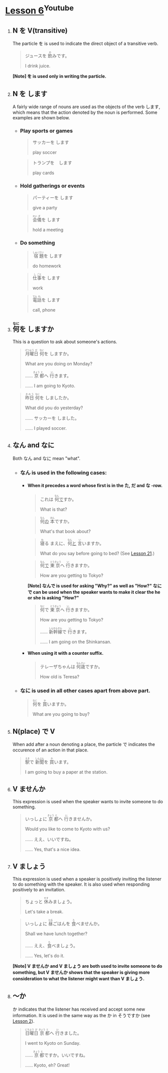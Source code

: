 # [Lesson 6](https://www.youtube.com/watch?v=Zocvund8ypA)<sup>Youtube</sup>

1. ## N を V(transitive)

	The particle を is used to indicate the direct object of a transitive verb.

	>ジュースを <ruby>飲<rp>（</rp><rt>の</rt><rp>）</rp></ruby>みです。
	>
	>I drink juice.

	**[Note] を is used only in writing the particle.**

2. ## N を します

	A fairly wide range of nouns are used as the objects of the verb します, which means that the action denoted by the noun is performed. Some examples are shown below.

	- ### Play sports or games

		>サッカーを します
		>
		>play soccer

		>トランプを　します
		>
		>play cards

	- ### Hold gatherings or events

		>パーティーを します
		>
		>give a party

		><ruby>会<rp>（</rp><rt>かい</rt><rp>）</rp>儀<rp>（</rp><rt>ぎ</rt><rp>）</rp></ruby>を します
		>
		>hold a meeting

	- ### Do something

		><ruby>宿<rp>（</rp><rt>しゅく</rt><rp>）</rp>題<rp>（</rp><rt>だい</rt><rp>）</rp></ruby>を します
		>
		>do homework

		><ruby>仕<rp>（</rp><rt>し</rt><rp>）</rp>事<rp>（</rp><rt>ごと</rt><rp>）</rp></ruby>を します
		>
		>work

		><ruby>電<rp>（</rp><rt>でん</rt><rp>）</rp>話<rp>（</rp><rt>わ</rt><rp>）</rp></ruby>を します
		>
		>call, phone

3. ## <ruby>何<rp>（</rp><rt>なに</rt><rp>）</rp></ruby>を しますか

	This is a question to ask about someone's actions.

	><ruby>月<rp>（</rp><rt>げつ</rt><rp>）</rp>曜<rp>（</rp><rt>よう</rt><rp>）</rp>日<rp>（</rp><rt>び</rt><rp>）</rp></ruby> <ruby>何<rp>（</rp><rt>なに</rt><rp>）</rp></ruby>を しますか。
	>
	>What are you doing on Monday?
	>
	>…… <ruby>京<rp>（</rp><rt>きょう</rt><rp>）</rp>都<rp>（</rp><rt>と</rt><rp>）</rp></ruby>へ <ruby>行<rp>（</rp><rt>い</rt><rp>）</rp></ruby>きます。
	>
	>…… I am going to Kyoto.

	><ruby>昨日<rp>（</rp><rt>きのう</rt><rp>）</rp></ruby> <ruby>何<rp>（</rp><rt>なに</rt><rp>）</rp></ruby>を しましたか。
	>
	>What did you do yesterday?
	>
	>…… サッカーを しました。
	>
	>…… I played soccer.

4. ## なん and なに

	Both なん and なに mean "what".

	- ### なん is used in the following cases:

		- #### When it precedes a word whose first is in the た, だ and な -row.

			>これは <ruby>何<rp>（</rp><rt>なん</rt><rp>）</rp></ruby><u>で</u>すか。
			>
			>What is that?

			><ruby>何<rp>（</rp><rt>なん</rt><rp>）</rp></ruby><u>の</u> <ruby>本<rp>（</rp><rt>ほん</rt><rp>）</rp></ruby>ですか。
			>
			>What's that book about?

			><ruby>寝<rp>（</rp><rt>ね</rt><rp>）</rp></ruby>る まえに、<ruby>何<rp>（</rp><rt>なん</rt><rp>）</rp></ruby><u>と</u> <ruby>言<rp>（</rp><rt>い</rt><rp>）</rp></ruby>いますか。
			>
			>What do you say before going to bed? (See [Lesson 21](https://github.com/flying-yogurt/JP-Memos/blob/master/grammar_notes/Lesson_21_Grammar.md).)

			><ruby>何<rp>（</rp><rt>なん</rt><rp>）</rp></ruby><u>で</u> <ruby>東<rp>（</rp><rt>とう</rt><rp>）</rp>京<rp>（</rp><rt>きょう</rt><rp>）</rp></ruby>へ <ruby>行<rp>（</rp><rt>い</rt><rp>）</rp></ruby>きますか。
			>
			>How are you getting to Tokyo?

			**[Note] なんで is used for asking "Why?" as well as "How?" なにで can be used when the speaker wants to make it clear the he or she is asking "How?"**

			><ruby>何<rp>（</rp><rt>なに</rt><rp>）</rp></ruby>で <ruby>東<rp>（</rp><rt>とう</rt><rp>）</rp>京<rp>（</rp><rt>きょう</rt><rp>）</rp></ruby>へ <ruby>行<rp>（</rp><rt>い</rt><rp>）</rp></ruby>きますか。
			>
			>How are you getting to Tokyo?
			>
			>…… <ruby>新<rp>（</rp><rt>しん</rt><rp>）</rp>幹<rp>（</rp><rt>かん</rt><rp>）</rp>線<rp>（</rp><rt>せん</rt><rp>）</rp></ruby>で <ruby>行<rp>（</rp><rt>い</rt><rp>）</rp></ruby>きます。
			>
			>…… I am going on the Shinkansan.

		- #### When using it with a counter suffix.

			>テレーザちゃんは <ruby>何<rp>（</rp><rt>なん</rt><rp>）</rp>歳<rp>（</rp><rt>さい</rt><rp>）</rp></ruby>ですか。
			>
			>How old is Teresa?

	- ### なに is used in all other cases apart from above part.

		><ruby>何<rp>（</rp><rt>なに</rt><rp>）</rp></ruby>を <ruby>買<rp>（</rp><rt>か</rt><rp>）</rp></ruby>いますか。
		>
		>What are you going to buy?

5. ## N(place) で V

	When add after a noun denoting a place, the particle で indicates the occurence of an action in that place.

	><ruby>駅<rp>（</rp><rt>えき</rt><rp>）</rp></ruby>で <ruby>新<rp>（</rp><rt>しん</rt><rp>）</rp>聞<rp>（</rp><rt>ぶん</rt><rp>）</rp></ruby>を <ruby>買<rp>（</rp><rt>か</rt><rp>）</rp></ruby>います。
	>
	>I am going to buy a paper at the station.

6. ## V ませんか

	This expression is used when the speaker wants to invite someone to do something.

	>いっしょに <ruby>京<rp>（</rp><rt>きょう</rt><rp>）</rp>都<rp>（</rp><rt>と</rt><rp>）</rp></ruby>へ <ruby>行<rp>（</rp><rt>い</rt><rp>）</rp></ruby>きませんか。
	>
	>Would you like to come to Kyoto with us?
	>
	>…… ええ、いいですね。
	>
	>…… Yes, that's a nice idea.

7. ## V ましょう

	This expression is used when a speaker is positively inviting the listener to do something with the speaker. It is also used when responding positively to an invitation.

	>ちょっと <ruby>休<rp>（</rp><rt>やす</rt><rp>）</rp></ruby>みましょう。
	>
	>Let's take a break.

	>いっしょに <ruby>昼<rp>（</rp><rt>ひる</rt><rp>）</rp></ruby>ごはんを <ruby>食<rp>（</rp><rt>た</rt><rp>）</rp></ruby>べませんか。
	>
	>Shall we have lunch together?
	>
	>…… ええ、<ruby>食<rp>（</rp><rt>た</rt><rp>）</rp></ruby>べましょう。
	>
	>…… Yes, let's do it.

	**[Note] V ませんか and V ましょう are both used to invite someone to do something, but V ませんか shows that the speaker is giving more consideration to what the listener might want than V ましょう.**

8. ## 〜か

	か indicates that the listener has received and accept some new information. It is used in the same way as the か in そうですか (see [Lesson 2](https://github.com/flying-yogurt/JP-Memos/blob/master/grammar_notes/Lesson_02_Grammar.md)).

	><ruby>日<rp>（</rp><rt>にち</rt><rp>）</rp>曜<rp>（</rp><rt>よう</rt><rp>）</rp>日<rp>（</rp><rt>び</rt><rp>）</rp></ruby> <ruby>京<rp>（</rp><rt>きょう</rt><rp>）</rp>都<rp>（</rp><rt>と</rt><rp>）</rp></ruby>へ <ruby>行<rp>（</rp><rt>い</rt><rp>）</rp></ruby>きました。
	>
	>I went to Kyoto on Sunday.
	>
	>…… <ruby>京<rp>（</rp><rt>きょう</rt><rp>）</rp>都<rp>（</rp><rt>と</rt><rp>）</rp></ruby>ですか。いいですね。
	>
	>…… Kyoto, eh? Great!
